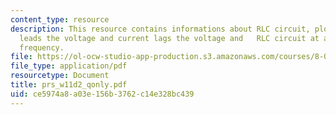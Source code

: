 ```yaml
---
content_type: resource
description: This resource contains informations about RLC circuit, plot on current
  leads the voltage and current lags the voltage and   RLC circuit at a given driving
  frequency.
file: https://ol-ocw-studio-app-production.s3.amazonaws.com/courses/8-02-physics-ii-electricity-and-magnetism-spring-2007/ce5974a8a03e156b3762c14e328bc439_prs_w11d2_qonly.pdf
file_type: application/pdf
resourcetype: Document
title: prs_w11d2_qonly.pdf
uid: ce5974a8-a03e-156b-3762-c14e328bc439
---
```

